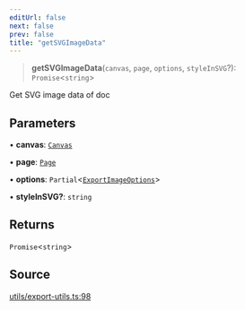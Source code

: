 ```yaml
---
editUrl: false
next: false
prev: false
title: "getSVGImageData"
---
```


> **getSVGImageData**(`canvas`, `page`, `options`, `styleInSVG`?): `Promise`\<`string`\>

Get SVG image data of doc

## Parameters

• **canvas**: [`Canvas`](/api-core/classes/canvas/)

• **page**: [`Page`](/api-core/classes/page/)

• **options**: `Partial`\<[`ExportImageOptions`](/api-core/namespaces/exportutils/type-aliases/exportimageoptions/)\>

• **styleInSVG?**: `string`

## Returns

`Promise`\<`string`\>

## Source

[utils/export-utils.ts:98](https://github.com/dgmjs/dgmjs/blob/c296d113d513e412f08f9016159ca40d11e704cd/packages/core/src/utils/export-utils.ts#L98)
